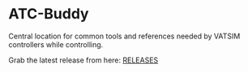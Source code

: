 # ATC-Buddy
Central location for common tools and references needed by VATSIM controllers while controlling.

Grab the latest release from here: [RELEASES](https://github.com/KSanders7070/ATC-Buddy/releases)
